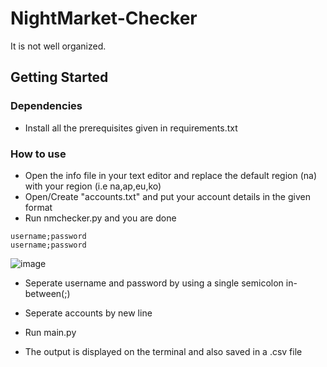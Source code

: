 # NightMarket-Checker
It is not well organized.


## Getting Started

### Dependencies

* Install all the prerequisites given in requirements.txt


### How to use

* Open the info file in your text editor and replace the default region (na) with your region (i.e na,ap,eu,ko)
* Open/Create "accounts.txt" and put your account details in the given format
* Run nmchecker.py and you are done
```
username;password
username;password
```
![image](https://user-images.githubusercontent.com/40915503/135878531-9535f116-95b0-4669-9963-e8cfac6ebe07.png)

* Seperate username and password by using a single semicolon in-between(;)
* Seperate accounts by new line
* Run main.py


* The output is displayed on the terminal and also saved in a .csv file
